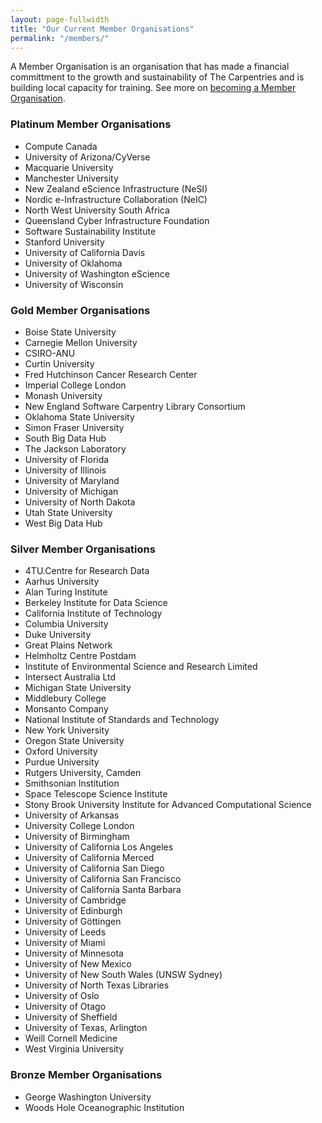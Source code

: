 ```yaml
---
layout: page-fullwidth
title: "Our Current Member Organisations"
permalink: "/members/"
---
```


A Member Organisation is an organisation that has made a financial committment to
the growth and sustainability of The Carpentries and is building local capacity for training. See more on [becoming a Member Organisation](../membership/).

### Platinum Member Organisations

- Compute Canada
- University of Arizona/CyVerse
- Macquarie University
- Manchester University
- New Zealand eScience Infrastructure (NeSI)
- Nordic e-Infrastructure Collaboration (NeIC)
- North West University South Africa
- Queensland Cyber Infrastructure Foundation
- Software Sustainability Institute
- Stanford University
- University of California Davis
- University of Oklahoma
- University of Washington eScience
- University of Wisconsin

### Gold Member Organisations

- Boise State University
- Carnegie Mellon University
- CSIRO-ANU
- Curtin University
- Fred Hutchinson Cancer Research Center
- Imperial College London
- Monash University
- New England Software Carpentry Library Consortium
- Oklahoma State University
- Simon Fraser University
- South Big Data Hub
- The Jackson Laboratory
- University of Florida
- University of Illinois
- University of Maryland
- University of Michigan
- University of North Dakota
- Utah State University
- West Big Data Hub


### Silver Member Organisations

- 4TU.Centre for Research Data
- Aarhus University
- Alan Turing Institute
- Berkeley Institute for Data Science
- California Institute of Technology
- Columbia University
- Duke University
- Great Plains Network
- Helmholtz Centre Postdam
- Institute of Environmental Science and Research Limited
- Intersect Australia Ltd
- Michigan State University
- Middlebury College
- Monsanto Company
- National Institute of Standards and Technology
- New York University
- Oregon State University
- Oxford University
- Purdue University
- Rutgers University, Camden
- Smithsonian Institution
- Space Telescope Science Institute
- Stony Brook University Institute for Advanced Computational Science
- University of Arkansas
- University College London
- University of Birmingham
- University of California Los Angeles
- University of California Merced
- University of California San Diego
- University of California San Francisco
- University of California Santa Barbara
- University of Cambridge
- University of Edinburgh
- University of Göttingen
- University of Leeds
- University of Miami
- University of Minnesota
- University of New Mexico
- University of New South Wales (UNSW Sydney)
- University of North Texas Libraries
- University of Oslo
- University of Otago
- University of Sheffield
- University of Texas, Arlington
- Weill Cornell Medicine
- West Virginia University


### Bronze Member Organisations  
 
 - George Washington University
 - Woods Hole Oceanographic Institution
